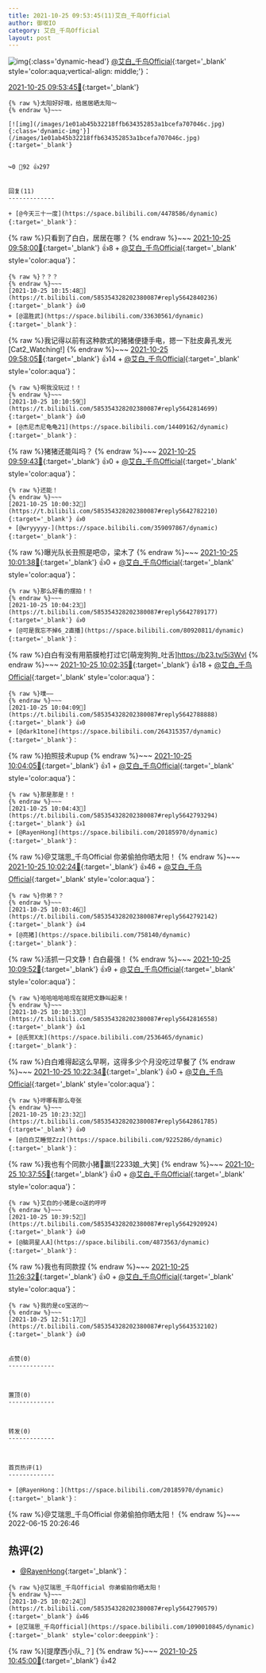 ```yaml
---
title: 2021-10-25 09:53:45(11)艾白_千鸟Official
author: 御坂IO
category: 艾白_千鸟Official
layout: post
---
```


![img](/images/9ae8b9445fd0665cc014d9080156a45271be73c6.jpg){:class='dynamic-head'}
[@艾白_千鸟Official](https://space.bilibili.com/334537711/dynamic){:target='_blank' style='color:aqua;vertical-align: middle;'}：

[2021-10-25 09:53:45🔗](https://t.bilibili.com/585354328202380087){:target='_blank'}

~~~
{% raw %}太阳好好哦，给居居晒太阳～
{% endraw %}~~~

[![img](/images/1e01ab45b32218ffb634352853a1bcefa707046c.jpg){:class='dynamic-img'}](/images/1e01ab45b32218ffb634352853a1bcefa707046c.jpg){:target='_blank'}


↪️0 💬92 👍297


回复(11)
-------------

+ [@今天三十一度](https://space.bilibili.com/4478586/dynamic){:target='_blank'}：
~~~
{% raw %}只看到了白白，居居在哪？
{% endraw %}~~~
[2021-10-25 09:58:00🔗](https://t.bilibili.com/585354328202380087#reply5642771756){:target='_blank'} 👍8
    + [@艾白_千鸟Official](https://space.bilibili.com/334537711/dynamic){:target='_blank' style='color:aqua'}：
~~~
{% raw %}？？？
{% endraw %}~~~
[2021-10-25 10:15:48🔗](https://t.bilibili.com/585354328202380087#reply5642840236){:target='_blank'} 👍0
+ [@温胜武](https://space.bilibili.com/33630561/dynamic){:target='_blank'}：
~~~
{% raw %}我记得以前有这种款式的猪猪便捷手电，摁一下肚皮鼻孔发光[Cat2_Watching!]
{% endraw %}~~~
[2021-10-25 09:58:05🔗](https://t.bilibili.com/585354328202380087#reply5642775658){:target='_blank'} 👍14
    + [@艾白_千鸟Official](https://space.bilibili.com/334537711/dynamic){:target='_blank' style='color:aqua'}：
~~~
{% raw %}啊我没玩过！！
{% endraw %}~~~
[2021-10-25 10:10:59🔗](https://t.bilibili.com/585354328202380087#reply5642814699){:target='_blank'} 👍0
+ [@杰尼杰尼龟龟21](https://space.bilibili.com/14409162/dynamic){:target='_blank'}：
~~~
{% raw %}猪猪还能叫吗？
{% endraw %}~~~
[2021-10-25 09:59:43🔗](https://t.bilibili.com/585354328202380087#reply5642777538){:target='_blank'} 👍0
    + [@艾白_千鸟Official](https://space.bilibili.com/334537711/dynamic){:target='_blank' style='color:aqua'}：
~~~
{% raw %}还能！
{% endraw %}~~~
[2021-10-25 10:00:32🔗](https://t.bilibili.com/585354328202380087#reply5642782210){:target='_blank'} 👍0
+ [@wryyyyy-](https://space.bilibili.com/359097867/dynamic){:target='_blank'}：
~~~
{% raw %}曝光队长丑照是吧😡，梁木了
{% endraw %}~~~
[2021-10-25 10:01:38🔗](https://t.bilibili.com/585354328202380087#reply5642779710){:target='_blank'} 👍0
    + [@艾白_千鸟Official](https://space.bilibili.com/334537711/dynamic){:target='_blank' style='color:aqua'}：
~~~
{% raw %}那么好看的摆拍！！
{% endraw %}~~~
[2021-10-25 10:04:23🔗](https://t.bilibili.com/585354328202380087#reply5642789177){:target='_blank'} 👍0
+ [@可是我忘不掉6_2直播](https://space.bilibili.com/80920811/dynamic){:target='_blank'}：
~~~
{% raw %}白白有没有用筋膜枪打过它[萌宠狗狗_吐舌]https://b23.tv/5i3Wvl
{% endraw %}~~~
[2021-10-25 10:02:35🔗](https://t.bilibili.com/585354328202380087#reply5642784583){:target='_blank'} 👍18
    + [@艾白_千鸟Official](https://space.bilibili.com/334537711/dynamic){:target='_blank' style='color:aqua'}：
~~~
{% raw %}噗——
{% endraw %}~~~
[2021-10-25 10:04:09🔗](https://t.bilibili.com/585354328202380087#reply5642788888){:target='_blank'} 👍0
+ [@dark1tone](https://space.bilibili.com/264315357/dynamic){:target='_blank'}：
~~~
{% raw %}拍照技术upup
{% endraw %}~~~
[2021-10-25 10:04:05🔗](https://t.bilibili.com/585354328202380087#reply5642788802){:target='_blank'} 👍1
    + [@艾白_千鸟Official](https://space.bilibili.com/334537711/dynamic){:target='_blank' style='color:aqua'}：
~~~
{% raw %}那是那是！！
{% endraw %}~~~
[2021-10-25 10:04:43🔗](https://t.bilibili.com/585354328202380087#reply5642793294){:target='_blank'} 👍1
+ [@RayenHong](https://space.bilibili.com/20185970/dynamic){:target='_blank'}：
~~~
{% raw %}@艾瑞思_千鸟Official 你弟偷拍你晒太阳！
{% endraw %}~~~
[2021-10-25 10:02:24🔗](https://t.bilibili.com/585354328202380087#reply5642790579){:target='_blank'} 👍46
    + [@艾白_千鸟Official](https://space.bilibili.com/334537711/dynamic){:target='_blank' style='color:aqua'}：
~~~
{% raw %}你弟？？
{% endraw %}~~~
[2021-10-25 10:03:46🔗](https://t.bilibili.com/585354328202380087#reply5642792142){:target='_blank'} 👍4
+ [@亮猪](https://space.bilibili.com/758140/dynamic){:target='_blank'}：
~~~
{% raw %}活抓一只文静！白白最强！
{% endraw %}~~~
[2021-10-25 10:09:52🔗](https://t.bilibili.com/585354328202380087#reply5642809357){:target='_blank'} 👍9
    + [@艾白_千鸟Official](https://space.bilibili.com/334537711/dynamic){:target='_blank' style='color:aqua'}：
~~~
{% raw %}哈哈哈哈哈现在就把文静叫起来！
{% endraw %}~~~
[2021-10-25 10:10:33🔗](https://t.bilibili.com/585354328202380087#reply5642816558){:target='_blank'} 👍1
+ [@氏贺X太](https://space.bilibili.com/2536465/dynamic){:target='_blank'}：
~~~
{% raw %}白白难得起这么早啊，这得多少个月没吃过早餐了
{% endraw %}~~~
[2021-10-25 10:22:34🔗](https://t.bilibili.com/585354328202380087#reply5642854034){:target='_blank'} 👍0
    + [@艾白_千鸟Official](https://space.bilibili.com/334537711/dynamic){:target='_blank' style='color:aqua'}：
~~~
{% raw %}哼哪有那么夸张
{% endraw %}~~~
[2021-10-25 10:23:32🔗](https://t.bilibili.com/585354328202380087#reply5642861785){:target='_blank'} 👍0
+ [@白白艾睡觉Zzz](https://space.bilibili.com/9225286/dynamic){:target='_blank'}：
~~~
{% raw %}我也有个同款小猪🐖赢![2233娘_大笑]
{% endraw %}~~~
[2021-10-25 10:37:55🔗](https://t.bilibili.com/585354328202380087#reply5642908588){:target='_blank'} 👍0
    + [@艾白_千鸟Official](https://space.bilibili.com/334537711/dynamic){:target='_blank' style='color:aqua'}：
~~~
{% raw %}艾白的小猪是co送的哼哼
{% endraw %}~~~
[2021-10-25 10:39:52🔗](https://t.bilibili.com/585354328202380087#reply5642920924){:target='_blank'} 👍0
+ [@脑洞星人A](https://space.bilibili.com/4873563/dynamic){:target='_blank'}：
~~~
{% raw %}我也有同款捏
{% endraw %}~~~
[2021-10-25 11:26:32🔗](https://t.bilibili.com/585354328202380087#reply5643088802){:target='_blank'} 👍0
    + [@艾白_千鸟Official](https://space.bilibili.com/334537711/dynamic){:target='_blank' style='color:aqua'}：
~~~
{% raw %}我的是co宝送的～
{% endraw %}~~~
[2021-10-25 12:51:17🔗](https://t.bilibili.com/585354328202380087#reply5643532102){:target='_blank'} 👍0


点赞(0)
-------------



置顶(0)
-------------



转发(0)
-------------



首页热评(1)
-------------

+ [@RayenHong：](https://space.bilibili.com/20185970/dynamic){:target='_blank'}：
~~~
{% raw %}@艾瑞思_千鸟Official 你弟偷拍你晒太阳！
{% endraw %}~~~
2022-06-15 20:26:46


热评(2)
-------------

+ [@RayenHong](https://space.bilibili.com/20185970/dynamic){:target='_blank'}：
~~~
{% raw %}@艾瑞思_千鸟Official 你弟偷拍你晒太阳！
{% endraw %}~~~
[2021-10-25 10:02:24🔗](https://t.bilibili.com/585354328202380087#reply5642790579){:target='_blank'} 👍46
+ [@艾瑞思_千鸟Official](https://space.bilibili.com/1090010845/dynamic){:target='_blank' style='color:deeppink'}：
~~~
{% raw %}[提摩西小队_？]
{% endraw %}~~~
[2021-10-25 10:45:00🔗](https://t.bilibili.com/585354328202380087#reply5642937062){:target='_blank'} 👍42


